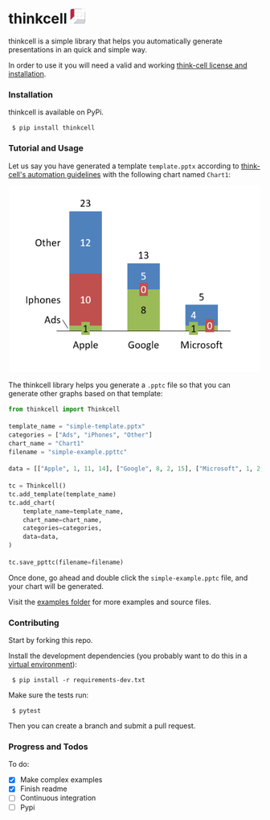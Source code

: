 # thinkcell <img src="assets/logo.png" width="30">
thinkcell is a simple library that helps you automatically generate presentations in an quick and simple way. 

In order to use it you will need a valid and working [think-cell license and installation](https://www.think-cell.com/en/). 

### Installation

thinkcell is available on PyPi. 

```console
 $ pip install thinkcell
 ```

### Tutorial and Usage

Let us say you have generated a template `template.pptx` according to [think-cell's automation guidelines](https://www.think-cell.com/en/support/manual/jsondataautomation.shtml) with the following chart named `Chart1`: 

<center>
<img src="assets/example.png" width="500">
</center>

The thinkcell library helps you generate a `.pptc` file so that you can generate other graphs based on that template:

```python
from thinkcell import Thinkcell

template_name = "simple-template.pptx"
categories = ["Ads", "iPhones", "Other"]
chart_name = "Chart1"
filename = "simple-example.ppttc"

data = [["Apple", 1, 11, 14], ["Google", 8, 2, 15], ["Microsoft", 1, 2, 12]]

tc = Thinkcell()
tc.add_template(template_name)
tc.add_chart(
    template_name=template_name,
    chart_name=chart_name,
    categories=categories,
    data=data,
)

tc.save_ppttc(filename=filename)
 ```

Once done, go ahead and double click the `simple-example.pptc` file, and your chart will be generated.

Visit the [examples folder](examples) for more examples and source files. 

### Contributing

Start by forking this repo.


Install the development dependencies (you probably want to do this in a [virtual environment](https://docs.python-guide.org/dev/virtualenvs/)):

```console
 $ pip install -r requirements-dev.txt
 ```

Make sure the tests run:

```console
 $ pytest
 ```

Then you can create a branch and submit a pull request. 


### Progress and Todos

To do:
- [x] Make complex examples
- [x] Finish readme
- [ ] Continuous integration
- [ ] Pypi